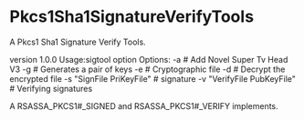 # Pkcs1Sha1SignatureVerifyTools
A Pkcs1 Sha1 Signature Verify Tools.

version 1.0.0
Usage:sigtool option
Options:
   -a                           # Add Novel Super Tv Head V3
   -g                           # Generates a pair of keys
   -e                           # Cryptographic file
   -d                           # Decrypt the encrypted file
   -s "SignFile PriKeyFile"     # signature 
   -v "VerifyFile PubKeyFile"   # Verifying signatures
   
   
   A RSASSA_PKCS1#_SIGNED and RSASSA_PKCS1#_VERIFY implements.

